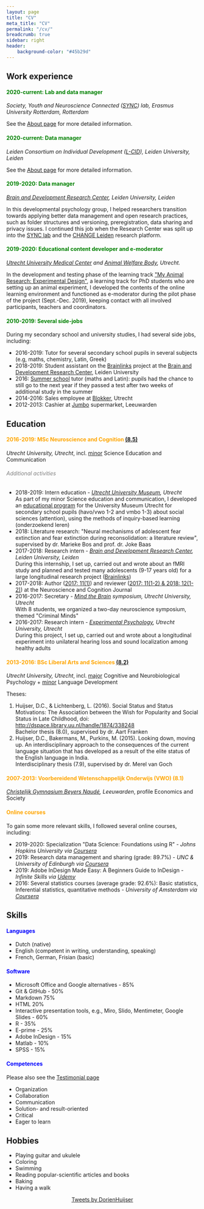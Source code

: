 ```yaml
---
layout: page
title: "CV"
meta_title: "CV"
permalink: "/cv/"
breadcrumb: true
sidebar: right
header:
    background-color: "#45b29d"
---
```


<html>

<head>
</head>

</html>

 

<html>

<body>



<h2>Work experience</h2>

 <h4 style="color:green">2020-current: Lab and data manager</h4>

<p><em>Society, Youth and Neuroscience Connected (<a href="https://erasmus-synclab.nl/">SYNC</a>) lab, Erasmus University Rotterdam, Rotterdam</em></p> 
<p>See the <a href="bio.md">About page</a> for more detailed information.</p>

 <h4 style="color:green">2020-current: Data manager</h4>

<p><em>Leiden Consortium on Individual Development (<a href="https://www.universiteitleiden.nl/en/research/research-projects/social-and-behavioural-sciences/leiden-consortium-on-individual-development-l-cid">L-CID</a>), Leiden University, Leiden</em></p>
<p>See the <a href="bio.md">About page</a> for more detailed information.</p>

 <h4 style="color:green">2019-2020: Data manager</h4>

<p><em><a href="https://brainanddevelopment.nl/">Brain and Development Research Center</a>, Leiden University, Leiden</em></p> 
<p>In this developmental psychology group, I helped researchers transition towards applying better data management and open research practices, such as folder structures and versioning, preregistration, data sharing and privacy issues. I continued this job when the Research Center was split up into the <a href="https://erasmus-synclab.nl">SYNC lab</a> and the <a href="https://changeleiden.nl">CHANGE Leiden</a> research platform.</p>

 <h4 style="color:green">2019-2020: Educational content developer and e-moderator</h4>

<p><em><a href="https://www.umcutrecht.nl/en/educational-expertise">Utrecht University Medical Center</a> and <a href="https://www.ivd-utrecht.nl/en">Animal Welfare Body</a>, Utrecht.</em></p>
<p>In the development and testing phase of the learning track <a href="https://www.uu.nl/en/events/my-animal-research-experimental-design-fully-booked">"My Animal Research: Experimental Design"</a>, a learning track for PhD students who are setting up an animal experiment, I developed the contents of the online learning environment and functioned as e-moderator during the pilot phase of the project (Sept.-Dec. 2019), keeping contact with all involved participants, teachers and coordinators.</p>

 <h4 style="color:green">2010-2019: Several side-jobs</h4>

<p>During my secondary school and university studies, I had several side jobs, including:
<ul>
    <li>2016-2019: Tutor for several secondary school pupils in several subjects (e.g, maths, chemistry, Latin, Greek)</li>
    <li>2018-2019: Student assistant on the <a href="https://juniorhersenen.nl/onderzoeken/brainlinks/">Brainlinks</a> project at the <a href="https://brainanddevelopment.nl/">Brain and Development Research Center</a>, Leiden University</li>
    <li>2016: <a href="https://www.studiekring.nl/samenwerken/zomerschool">Summer school</a> tutor (maths and Latin): pupils had the chance to still go to the next year if they passed a test after two weeks of additional study in the summer</li>
    <li>2014-2016: Sales employee at <a href="https://www.blokker.nl/">Blokker</a>, Utrecht</li>
    <li>2012-2013: Cashier at <a href="https://www.jumbo.com/">Jumbo</a> supermarket, Leeuwarden</li>
</ul></p>




<h2>Education</h2>

 <h4 style="color:orange">2016-2019: MSc Neuroscience and Cognition <a href="https://www.uu.nl/masters/en/neuroscience-and-cognition/study-programme">(8.5)</a></h4>

<p><em>Utrecht University, Utrecht</em>, incl. <a href="https://studyguidelifesciences.nl/profiles/communication-profile">minor</a> Science Education and Communication</p>

<h6 style="color:grey">Additional activities</h6>

<p><ul>
    <li>2018-2019: Intern education - <i><a href="https://umu.nl/">Utrecht University Museum</a>, Utrecht</i><br> As part of my minor Science education and communication, I developed an <a href="https://umu.nl/onderwijs/vo/wetenschapsworkshop-aandacht-havo-vwo/">educational program</a> for the University Museum Utrecht for secondary school pupils (havo/vwo 1-2 and vmbo 1-3) about social sciences (attention), using the methods of inquiry-based learning (onderzoekend leren)</li>
    <li>2018: Literature research: "Neural mechanisms of adolescent fear extinction and fear extinction during reconsolidation: a literature review", supervised by dr. Marieke Bos and prof. dr. Joke Baas</li>
    <li>2017-2018: Research intern - <i><a href="https://brainanddevelopment.nl/">Brain and Development Research Center</a>, Leiden University, Leiden</i><br>During this internship, I set up, carried out and wrote about an fMRI study and planned and tested many adolescents (9-17 years old) for a large longitudinal research project (<a href="https://juniorhersenen.nl/onderzoeken/brainlinks/">Brainlinks</a>)</li>
   <li>2017-2018: Author (<a href="http://journal.neuroscience-cognition.org/archive/19">2017: 11(1)</a>) and reviewer (<a href="http://journal.neuroscience-cognition.org/archive">2017: 11(1-2) & 2018: 12(1-2)</a>) at the Neuroscience and Cognition Journal</li>
    <li>2016-2017: Secretary - <i><a href="https://www.mindthebrain.nl/">Mind the Brain</a> symposium, Utrecht University, Utrecht</i><br>With 8 students, we organized a two-day neuroscience symposium, themed "Criminal Minds"</li>
    <li>2016-2017: Research intern - <i><a href="https://www.uu.nl/medewerkers/organogram/FSW/54/269">Experimental Psychology</a>, Utrecht University, Utrecht</i><br>During this project, I set up, carried out and wrote about a longitudinal experiment into unilateral hearing loss and sound localization among healthy adults</li>

</ul></p>

 <h4 style="color:orange">2013-2016: BSc Liberal Arts and Sciences <a href="https://www.uu.nl/bachelors/liberal-arts-and-sciences">(8.2)</a></h4>

<p><em>Utrecht University, Utrecht</em>, incl. <a href="https://students.uu.nl/gw/las/studieprogramma/major/hoofdrichting">major</a> Cognitive and Neurobiological Psychology + <a href="https://students.uu.nl/gw/taalontwikkeling">minor</a> Language Development</p>

<p>
Theses:
    <ol>
        <li>Huijser, D.C., & Lichtenberg, L. (2016). Social Status and Status Motivations: The Association between the Wish for Popularity and Social Status in Late Childhood, doi: <a href="http://dspace.library.uu.nl/handle/1874/338248">http://dspace.library.uu.nl/handle/1874/338248</a><br>
            Bachelor thesis (8.0), supervised by dr. Aart Franken</li>
        <li>Huijser, D.C., Bakermans, M., Purkins, M. (2015). Looking down, moving up. An interdisciplinary approach to the consequences of the current language situation that has developed as a result of the elite status of the English language in India.<br>
        Interdisciplinary thesis (7.9), supervised by dr. Merel van Goch</li>
</ol></p>

  <h4 style="color:orange">2007-2013: Voorbereidend Wetenschappelijk Onderwijs (VWO) (8.1)</h4>

<p><em><a href="https://www.cgbn.nl/">Christelijk Gymnasium Beyers Naudé</a>, Leeuwarden</em>, profile Economics and Society</p>

<h4 style="color:orange">Online courses</h4>

<p>To gain some more relevant skills, I followed several online courses, including:
</p>

<ul>
    <li>2019-2020: Specialization "Data Science: Foundations using R" - <i>Johns Hopkins University via <a href="https://www.coursera.org/specializations/data-science-foundations-r">Coursera</a></i></li>   
    <li>2019: Research data management and sharing (grade: 89.7%) - <i>UNC & University of Edinburgh via <a href="https://www.coursera.org/learn/data-management">Coursera</a></i></li>
    <li>2019: Adobe InDesign Made Easy: A Beginners Guide to InDesign - <i>Infinite Skills via <a href="https://www.udemy.com/course/adobe-indesign-made-easy/">Udemy</a></i></li>
    <li>2016: Several statistics courses (average grade: 92.6%): Basic statistics, Inferential statistics, quantitative methods - <i>University of Amsterdam via <a href="https://www.coursera.org/specializations/social-science">Coursera</a></i></li>
</ul>


</p>

<h2>Skills</h2>

<h4 style="color:blue">Languages</h4>

<p><ul>
    <li>Dutch (native)</li>
    <li>English (competent in writing, understanding, speaking)</li>
    <li>French, German, Frisian (basic)</li>
</ul></p>



<h4 style="color:blue">Software</h4>

<p>
    <ul>
    <li>Microsoft Office and Google alternatives - 85%</li>
    <li>Git & GitHub - 50%</li>
    <li>Markdown 75%</li>
    <li>HTML 20%</li>
    <li>Interactive presentation tools, e.g., Miro, Slido, Mentimeter, Google Slides - 60%</li>
    <li>R - 35%</li>
    <li>E-prime - 25%</li>
    <li>Adobe InDesign - 15%</li>
    <li>Matlab - 10%</li>
    <li>SPSS - 15%</li>
</ul></p>


<h4 style="color:blue">Competences</h4>

<p>Please also see the <a href="testimonials.md">Testimonial page</a><ul>
    <li>Organization</li>
    <li>Collaboration</li>
    <li>Communication</li>
    <li>Solution- and result-oriented</li>
    <li>Critical</li>
    <li>Eager to learn</li>
</ul></p>

<h2>Hobbies</h2>

<ul>
    <li>Playing guitar and ukulele</li>
    <li>Coloring</li>
    <li>Swimming</li>
    <li>Reading popular-scientific articles and books</li>
    <li>Baking</li>
    <li>Having a walk</li>
</ul>

<p style="text-align:center;"><a class="twitter-timeline" data-lang="en" data-width="250" data-height="350" data-theme="light" href="https://twitter.com/DorienHuijser?ref_src=twsrc%5Etfw">Tweets by DorienHuijser</a> <script async src="https://platform.twitter.com/widgets.js" charset="utf-8"></script></p>

 

 

</body>  

</html>